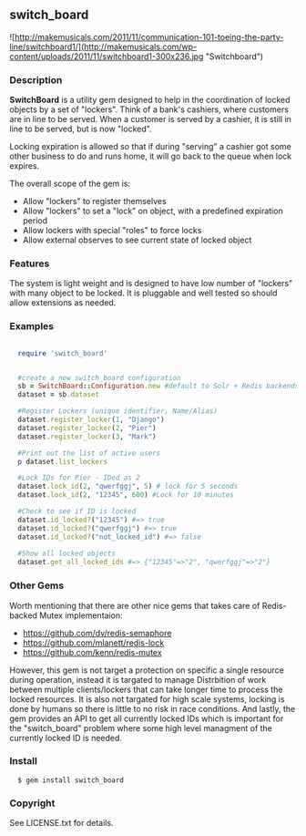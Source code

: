 ## switch_board

![http://makemusicals.com/2011/11/communication-101-toeing-the-party-line/switchboard1/](http://makemusicals.com/wp-content/uploads/2011/11/switchboard1-300x236.jpg "Switchboard")

### Description

**SwitchBoard** is a utility gem designed to help in the coordination of locked objects by a set of "lockers".
Think of a bank's cashiers, where customers are in line to be served.
When a customer is served by a cashier, it is still in line to be served, but is now "locked".

Locking expiration is allowed so that if during "serving" a cashier got some other business to do and runs home, it will go back to the queue when lock expires.

The overall scope of the gem is:

* Allow "lockers" to register themselves
* Allow "lockers" to set a "lock" on object, with a predefined expiration period
* Allow lockers with special "roles" to force locks
* Allow external observes to see current state of locked object

### Features

The system is light weight and is designed to have low number of "lockers" with many object to be locked.
It is pluggable and well tested so should allow extensions as needed.

### Examples

````ruby

  require 'switch_board'


  #create a new switch_board configuration
  sb = SwitchBoard::Configuration.new #default to Solr + Redis backends
  dataset = sb.dataset

  #Register Lockers (unique identifier, Name/Alias)
  dataset.register_locker(1, "Django")
  dataset.register_locker(2, "Pier")
  dataset.register_locker(3, "Mark")

  #Print out the list of active users
  p dataset.list_lockers

  #Lock IDs for Pier - IDed as 2
  dataset.lock_id(2, "qwerfggj", 5) # lock for 5 seconds
  dataset.lock_id(2, "12345", 600) #Lock for 10 minutes

  #Check to see if ID is locked
  dataset.id_locked?("12345") #=> true
  dataset.id_locked?("qwerfggj") #=> true
  dataset.id_locked?("not_locked_id") #=> false
  
  #Show all locked objects
  dataset.get_all_locked_ids #=> {"12345"=>"2", "qwerfggj"=>"2"}

````
### Other Gems

Worth mentioning that there are other nice gems that takes care of Redis-backed Mutex implementaion:

* https://github.com/dv/redis-semaphore
* https://github.com/mlanett/redis-lock
* https://github.com/kenn/redis-mutex

However, this gem is not target a protection on specific a single resource during operation,
instead it is targated to manage Distrbition of work between multiple clients/lockers that can take longer time to process the locked resources.
It is also not targated for high scale systems, locking is done by humans so there is little to no risk in race conditions.
And lastly, the gem provides an API to get all currently locked IDs which is important for the "switch_board" problem where some high level managment of the currently locked ID is needed.


### Install

````
  $ gem install switch_board
````
### Copyright

See LICENSE.txt for details.
